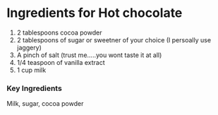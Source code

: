 # Ingredients for Hot chocolate
1. 2 tablespoons cocoa powder 
2. 2 tablespoons of sugar or sweetner of your choice (I persoally use jaggery)
3. A pinch of salt (trust me.....you wont taste it at all)
4. 1/4 teaspoon of vanilla extract
5. 1 cup milk

###  Key Ingredients 
Milk, sugar, cocoa powder